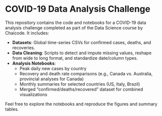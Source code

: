 # COVID-19 Data Analysis Challenge

This repository contains the code and notebooks for a COVID-19 data analysis challenge completed as part of the Data Science course by Chaicode. It includes:

- **Datasets**: Global time-series CSVs for confirmed cases, deaths, and recoveries.
- **Data Cleaning**: Scripts to detect and impute missing values, reshape from wide to long format, and standardize date/column types.
- **Analysis Notebooks**:  
  - Peak daily new cases by country  
  - Recovery and death rate comparisons (e.g., Canada vs. Australia, provincial analyses for Canada)  
  - Monthly summaries for selected countries (US, Italy, Brazil)  
  - Merged “confirmed/deaths/recovered” dataset for combined visualizations

Feel free to explore the notebooks and reproduce the figures and summary tables.  
